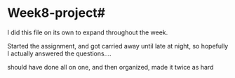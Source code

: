 # Week8-project#
I did this file on its own to expand throughout the week.

Started the assignment, and got carried away until late at night, so hopefully I actually answered the questions....

should have done all on one, and then organized, made it twice as hard

